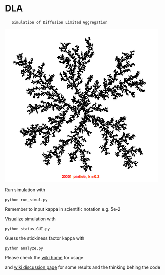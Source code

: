 #        DLA
       Simulation of Diffusion Limited Aggregation
![0.2 stickiness](DLA_simulation.png?raw=true "DLA simulation example")

Run simulation with

```python run_simul.py ```

Remember to input kappa in scientific notation e.g. 5e-2

Visualize simulation with 

```python status_GUI.py```

Guess the stickiness factor kappa with

```python analyze.py```

Please check the [wiki home](https://github.com/bhattacharyya/DLA/wiki) for usage 

and [wiki discussion page](https://github.com/bhattacharyya/DLA/wiki/Discussion) for some results and the thinking behing the code
